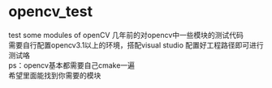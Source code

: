 # opencv_test
test some modules of openCV
几年前的对opencv中一些模块的测试代码  
需要自行配置opencv3.1以上的环境，搭配visual studio 配置好工程路径即可进行测试咯  
ps：opencv基本都需要自己cmake一遍  
希望里面能找到你需要的模块
